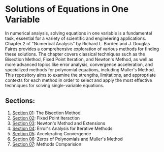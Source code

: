 # Solutions of Equations in One Variable

In numerical analysis, solving equations in one variable is a fundamental task, essential for a variety of scientific and engineering applications. Chapter 2 of "Numerical Analysis" by Richard L. Burden and J. Douglas Faires provides a comprehensive exploration of various methods for finding these solutions. The chapter covers classical techniques such as the Bisection Method, Fixed Point Iteration, and Newton's Method, as well as more advanced topics like error analysis, convergence acceleration, and specialized methods for polynomial equations, including Muller's Method. This repository aims to examine the strengths, limitations, and appropriate contexts for each method in order to select and apply the most effective techniques for solving single-variable equations.

## Sections:
  1. [Section 01](section01/): The Bisection Method
  2. [Section 02](section02/): Fixed Point Iteraction
  3. [Section 03](section03/): Newton's Method and Extensions
  4. [Section 04](section04/): Error's Analysis for Iterative Methods
  5. [Section 05](section05/): Accelerating Convergence
  6. [Section 06](section06/): Zeros of Polynomials and Muller's Method
  7. [Section 07](section07/): Methods Comparision
